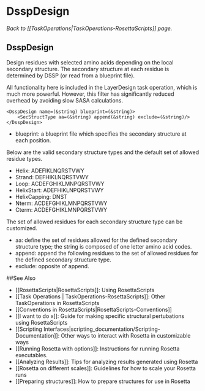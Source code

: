 # DsspDesign
*Back to [[TaskOperations|TaskOperations-RosettaScripts]] page.*
## DsspDesign
    
Design residues with selected amino acids depending on the local secondary structure. The secondary structure at each residue is determined by DSSP (or read from a blueprint file).

All functionality here is included in the LayerDesign task operation, which is much more powerful. However, this filter has significantly reduced overhead by avoiding slow SASA calculations.

    <DsspDesign name=(&string) blueprint=(&string)>
        <SecStructType aa=(&string) append(&string) exclude=(&string)/>
    </DsspDesign>
- blueprint: a blueprint file which specifies the secondary structure at each position.

Below are the valid secondary structure types and the default set of allowed residue types.
- Helix: ADEFIKLNQRSTVWY
- Strand: DEFHIKLNQRSTVWY
- Loop: ACDEFGHIKLMNPQRSTVWY
- HelixStart: ADEFHIKLNPQRSTVWY
- HelixCapping: DNST
- Nterm: ACDEFGHIKLMNPQRSTVWY
- Cterm: ACDEFGHIKLMNPQRSTVWY

The set of allowed residues for each secondary structure type can be customized.
- aa: define the set of residues allowed for the defined secondary structure type; the string is composed of one letter amino acid codes.
- append: append the following residues to the set of allowed residues for the defined secondary structure type.
- exclude: opposite of append.

##See Also

* [[RosettaScripts|RosettaScripts]]: Using RosettaScripts
* [[Task Operations | TaskOperations-RosettaScripts]]: Other TaskOperations in RosettaScripts
* [[Conventions in RosettaScripts|RosettaScripts-Conventions]]
* [[I want to do x]]: Guide for making specific structural pertubations using RosettaScripts
* [[Scripting Interfaces|scripting_documentation/Scripting-Documentation]]: Other ways to interact with Rosetta in customizable ways
* [[Running Rosetta with options]]: Instructions for running Rosetta executables.
* [[Analyzing Results]]: Tips for analyzing results generated using Rosetta
* [[Rosetta on different scales]]: Guidelines for how to scale your Rosetta runs
* [[Preparing structures]]: How to prepare structures for use in Rosetta